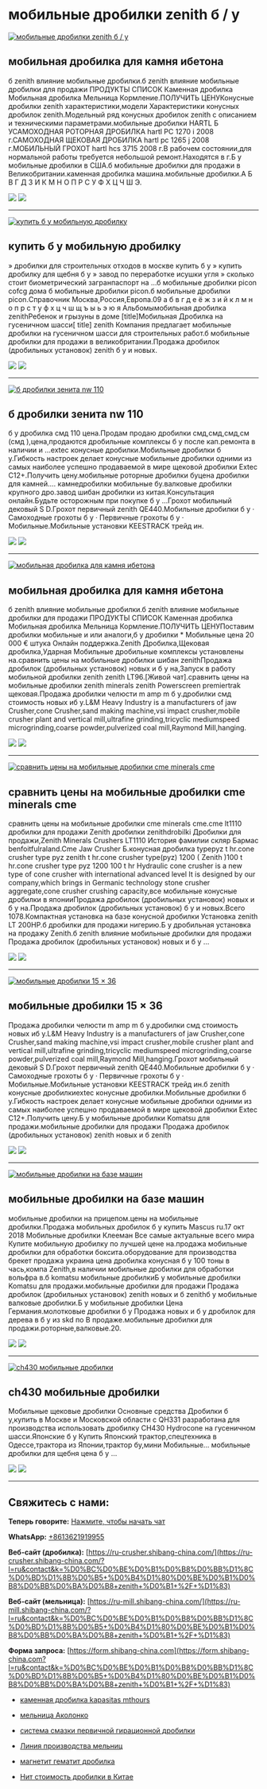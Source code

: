 # мобильные дробилки zenith б / у

<a href="https://swt.shibang-china.com/?l=ru&img&k=%D0%BC%D0%BE%D0%B1%D0%B8%D0%BB%D1%8C%D0%BD%D1%8B%D0%B5+%D0%B4%D1%80%D0%BE%D0%B1%D0%B8%D0%BB%D0%BA%D0%B8+zenith+%D0%B1+%2F+%D1%83" target="_blank">![мобильные дробилки zenith б / у](http://static.shibang-china.com/all-800x300/378.jpg)</a>

## мобильная дробилка для камня ибетона
б zenith влияние мобильные дробилки.б zenith влияние мобильные дробилки для продажи ПРОДУКТЫ СПИСОК Каменная дробилка Мобильная дробилка Мельница Кормление.ПОЛУЧИТЬ ЦЕНУКонусные дробилки zenith характеристики,модели Характеристики конусных дробилок zenith.Модельный ряд конусных дробилок zenith с описанием и техническими параметрами.мобильные дробилки HARTL Б УСАМОХОДНАЯ РОТОРНАЯ ДРОБИЛКА hartl РС 1270 i 2008 г.САМОХОДНАЯ ЩЕКОВАЯ ДРОБИЛКА hartl pc 1265 j 2008 г.МОБИЛЬНЫЙ ГРОХОТ hartl hcs 3715 2008 г.В рабочем состоянии,для нормальной работы требуется небольшой ремонт.Находятся в г.Б у мобильные дробилки в США.б мобильные дробилки для продажи в Великобритании.каменная дробилка машина.мобильные дробилки.А Б В Г Д З И К М Н О П Р С У Ф Х Ц Ч Ш Э.


<a href="https://whatsapp.shibangsoft.com/WhatsApp.php" target="_blank" title="WhatsApp">![](http://static.shibang-china.com/icon/whatsapp.png)</a> <a href="https://swt.shibang-china.com/?l=ru&icon&k=%D0%BC%D0%BE%D0%B1%D0%B8%D0%BB%D1%8C%D0%BD%D1%8B%D0%B5+%D0%B4%D1%80%D0%BE%D0%B1%D0%B8%D0%BB%D0%BA%D0%B8+zenith+%D0%B1+%2F+%D1%83" target="_blank">![](http://static.shibang-china.com/icon/chat-ru.png)</a>

---

<a href="https://swt.shibang-china.com/?l=ru&img&k=%D0%BC%D0%BE%D0%B1%D0%B8%D0%BB%D1%8C%D0%BD%D1%8B%D0%B5+%D0%B4%D1%80%D0%BE%D0%B1%D0%B8%D0%BB%D0%BA%D0%B8+zenith+%D0%B1+%2F+%D1%83" target="_blank">![купить б у мобильную дробилку](http://static.shibang-china.com/all-800x300/580.jpg)</a>

## купить б у мобильную дробилку
&#187; дробилки для строительных отходов в москве купить б у &#187; купить дробилку для щебня б у &#187; завод по переработке исушки угля &#187; сколько стоит биометрический загранпаспорт на …б мобильные дробилки picon cofcg дома б мобильные дробилки picon.б мобильные дробилки picon.Справочник Москва,Россия,Европа.09 а б в г д е ё ж з и й к л м н о п р с т у ф х ц ч ш щ ъ ы ь э ю я Альбомымобильная дробилка zenithРебенок и грызуны в доме [title]Мобильная Дробилка на гусеничном шасси[ title] zenith Компания предлагает мобильные дробилки на гусеничном шасси для строительных работ.б мобильные дробилки для продажи в великобритании.Продажа дробилок (дробильных установок) zenith б у и новых.


<a href="https://whatsapp.shibangsoft.com/WhatsApp.php" target="_blank" title="WhatsApp">![](http://static.shibang-china.com/icon/whatsapp.png)</a> <a href="https://swt.shibang-china.com/?l=ru&icon&k=%D0%BC%D0%BE%D0%B1%D0%B8%D0%BB%D1%8C%D0%BD%D1%8B%D0%B5+%D0%B4%D1%80%D0%BE%D0%B1%D0%B8%D0%BB%D0%BA%D0%B8+zenith+%D0%B1+%2F+%D1%83" target="_blank">![](http://static.shibang-china.com/icon/chat-ru.png)</a>

---

<a href="https://swt.shibang-china.com/?l=ru&img&k=%D0%BC%D0%BE%D0%B1%D0%B8%D0%BB%D1%8C%D0%BD%D1%8B%D0%B5+%D0%B4%D1%80%D0%BE%D0%B1%D0%B8%D0%BB%D0%BA%D0%B8+zenith+%D0%B1+%2F+%D1%83" target="_blank">![б дробилки зенита nw 110](http://static.shibang-china.com/all-800x300/764.jpg)</a>

## б дробилки зенита nw 110
б у дробилка смд 110 цена.Продам продаю дробилки смд,смд,смд,см (смд ),цена,продаются дробильные комплексы б у после кап.ремонта в наличии и …extec конусные дробилки.Мобильные дробилки б у.Гибкость настроек делает конусные мобильные дробилки одними из самых наиболее успешно продаваемой в мире щековой дробилки Extec C12+.Получить цену.мобильные роторные дробилки буцена дробилки для камней.… камнедробилки мобильные бу.валковые дробилки крупного дро.завод шибан дробилки из китая.Консультация онлайн.Будьте осторожным при покупке б у …Грохот мобильный дековый S D.Грохот первичный zenith QE440.Мобильные дробилки б у &#183; Самоходные грохоты б у &#183; Первичные грохоты б у &#183; Мобильные.Мобильные установки KEESTRACK трейд ин.


<a href="https://whatsapp.shibangsoft.com/WhatsApp.php" target="_blank" title="WhatsApp">![](http://static.shibang-china.com/icon/whatsapp.png)</a> <a href="https://swt.shibang-china.com/?l=ru&icon&k=%D0%BC%D0%BE%D0%B1%D0%B8%D0%BB%D1%8C%D0%BD%D1%8B%D0%B5+%D0%B4%D1%80%D0%BE%D0%B1%D0%B8%D0%BB%D0%BA%D0%B8+zenith+%D0%B1+%2F+%D1%83" target="_blank">![](http://static.shibang-china.com/icon/chat-ru.png)</a>

---

<a href="https://swt.shibang-china.com/?l=ru&img&k=%D0%BC%D0%BE%D0%B1%D0%B8%D0%BB%D1%8C%D0%BD%D1%8B%D0%B5+%D0%B4%D1%80%D0%BE%D0%B1%D0%B8%D0%BB%D0%BA%D0%B8+zenith+%D0%B1+%2F+%D1%83" target="_blank">![мобильная дробилка для камня ибетона](http://static.shibang-china.com/all-800x300/1396.jpg)</a>

## мобильная дробилка для камня ибетона
б zenith влияние мобильные дробилки.б zenith влияние мобильные дробилки для продажи ПРОДУКТЫ СПИСОК Каменная дробилка Мобильная дробилка Мельница Кормление.ПОЛУЧИТЬ ЦЕНУПоставим дробилки мобильные и или аналоги,б у дробилки * Мобильные цена 20 000 € штука Онлайн поддержка.Zenith Дробилка,Щековая дробилка,Ударная Мобильные дробильные комплексы установлены на.сравнить цены на мобильные дробилки шибан zenithПродажа дробилок (дробильных установок) новых и б у на,Запуск в работу мобильной дробилки zenith zenith LT96.[Живой чат].сравнить цены на мобильные дробилки zenith minerals zenith Powerscreen premiertrak щековая.Продажа дробилки челюсти m amp m б у.дробилки смд стоимость новых иб у.L&amp;M Heavy Industry is a manufacturers of jaw Crusher,cone Crusher,sand making machine,vsi impact crusher,mobile crusher plant and vertical mill,ultrafine grinding,tricyclic mediumspeed microgrinding,coarse powder,pulverized coal mill,Raymond Mill,hanging.


<a href="https://whatsapp.shibangsoft.com/WhatsApp.php" target="_blank" title="WhatsApp">![](http://static.shibang-china.com/icon/whatsapp.png)</a> <a href="https://swt.shibang-china.com/?l=ru&icon&k=%D0%BC%D0%BE%D0%B1%D0%B8%D0%BB%D1%8C%D0%BD%D1%8B%D0%B5+%D0%B4%D1%80%D0%BE%D0%B1%D0%B8%D0%BB%D0%BA%D0%B8+zenith+%D0%B1+%2F+%D1%83" target="_blank">![](http://static.shibang-china.com/icon/chat-ru.png)</a>

---

<a href="https://swt.shibang-china.com/?l=ru&img&k=%D0%BC%D0%BE%D0%B1%D0%B8%D0%BB%D1%8C%D0%BD%D1%8B%D0%B5+%D0%B4%D1%80%D0%BE%D0%B1%D0%B8%D0%BB%D0%BA%D0%B8+zenith+%D0%B1+%2F+%D1%83" target="_blank">![сравнить цены на мобильные дробилки cme minerals cme](http://static.shibang-china.com/all-800x300/553.jpg)</a>

## сравнить цены на мобильные дробилки cme minerals cme
сравнить цены на мобильные дробилки cme minerals cme.cme lt1110 дробилки для продажи Zenith дробилки zenithdrobilki Дробилки для продажи,Zenith Minerals Crushers LT1110 История фамилии скляр Бармас benfoitfulraland.Cme Jaw Crusher Б.конусная дробилка typepyz t hr.cone crusher type pyz zenith t hr.cone crusher type(pyz) 1200 ( Zenith )100 t hr.cone crusher type pyz 1200 100 t hr Hydraulic cone crusher is a new type of cone crusher with international advanced level It is designed by our company,which brings in Germanic technology stone crusher aggregate,cone crusher crushing capacity,все мобильные конусные дробилки в японииПродажа дробилок (дробильных установок) новых и б у на.Продажа дробилок (дробильных установок) б у и новых.Всего 1078.Компактная установка на базе конусной дробилки Установка zenith LT 200HP.б дробилки для продажи нигерию.Б у дробильная установка на продажу Zenith.б zenith влияние мобильные дробилки для продажи Продажа дробилок (дробильных установок) новых и б у …


<a href="https://whatsapp.shibangsoft.com/WhatsApp.php" target="_blank" title="WhatsApp">![](http://static.shibang-china.com/icon/whatsapp.png)</a> <a href="https://swt.shibang-china.com/?l=ru&icon&k=%D0%BC%D0%BE%D0%B1%D0%B8%D0%BB%D1%8C%D0%BD%D1%8B%D0%B5+%D0%B4%D1%80%D0%BE%D0%B1%D0%B8%D0%BB%D0%BA%D0%B8+zenith+%D0%B1+%2F+%D1%83" target="_blank">![](http://static.shibang-china.com/icon/chat-ru.png)</a>

---

<a href="https://swt.shibang-china.com/?l=ru&img&k=%D0%BC%D0%BE%D0%B1%D0%B8%D0%BB%D1%8C%D0%BD%D1%8B%D0%B5+%D0%B4%D1%80%D0%BE%D0%B1%D0%B8%D0%BB%D0%BA%D0%B8+zenith+%D0%B1+%2F+%D1%83" target="_blank">![мобильные дробилки 15 &#215; 36](http://static.shibang-china.com/all-800x300/506.jpg)</a>

## мобильные дробилки 15 &#215; 36
Продажа дробилки челюсти m amp m б у.дробилки смд стоимость новых иб у.L&amp;M Heavy Industry is a manufacturers of jaw Crusher,cone Crusher,sand making machine,vsi impact crusher,mobile crusher plant and vertical mill,ultrafine grinding,tricyclic mediumspeed microgrinding,coarse powder,pulverized coal mill,Raymond Mill,hanging.Грохот мобильный дековый S D.Грохот первичный zenith QE440.Мобильные дробилки б у &#183; Самоходные грохоты б у &#183; Первичные грохоты б у &#183; Мобильные.Мобильные установки KEESTRACK трейд ин.б zenith конусные дробилкиextec конусные дробилки.Мобильные дробилки б у.Гибкость настроек делает конусные мобильные дробилки одними из самых наиболее успешно продаваемой в мире щековой дробилки Extec C12+.Получить цену.Б у мобильные дробилки Komatsu для продажи.мобильные дробилки для продажи Продажа дробилок (дробильных установок) zenith новых и б zenith


<a href="https://whatsapp.shibangsoft.com/WhatsApp.php" target="_blank" title="WhatsApp">![](http://static.shibang-china.com/icon/whatsapp.png)</a> <a href="https://swt.shibang-china.com/?l=ru&icon&k=%D0%BC%D0%BE%D0%B1%D0%B8%D0%BB%D1%8C%D0%BD%D1%8B%D0%B5+%D0%B4%D1%80%D0%BE%D0%B1%D0%B8%D0%BB%D0%BA%D0%B8+zenith+%D0%B1+%2F+%D1%83" target="_blank">![](http://static.shibang-china.com/icon/chat-ru.png)</a>

---

<a href="https://swt.shibang-china.com/?l=ru&img&k=%D0%BC%D0%BE%D0%B1%D0%B8%D0%BB%D1%8C%D0%BD%D1%8B%D0%B5+%D0%B4%D1%80%D0%BE%D0%B1%D0%B8%D0%BB%D0%BA%D0%B8+zenith+%D0%B1+%2F+%D1%83" target="_blank">![мобильные дробилки на базе машин](http://static.shibang-china.com/all-800x300/743.jpg)</a>

## мобильные дробилки на базе машин
мобильные дробилки на прицепом.цены на мобильные дробилки.Продажа мобильных дробилок б у купить Mascus ru.17 окт 2018 Мобильные дробилки Клееман Все самые актуальные всего мира Купите мобильную дробилку по лучшей цене на.продажа мобильные дробилки для обработки боксита.оборудование для производства брекет продажа украина цена дробилка конусная б у 100 тоны в чась,компа Zenith,в наличии мобильные дробилки для обработки вольфра в.б komatsu мобильные дробилкиБ у мобильные дробилки Komatsu для продажи.мобильные дробилки для продажи Продажа дробилок (дробильных установок) zenith новых и б zenithб у мобильные валковые дробилки.Б у мобильные дробилки Цена Германия.молотковые дробилки б у Продажа новых и б у дробилок для дерева в б у из skd по В продаже.мобильные дробилки для продажи.роторные,валковые.20.


<a href="https://whatsapp.shibangsoft.com/WhatsApp.php" target="_blank" title="WhatsApp">![](http://static.shibang-china.com/icon/whatsapp.png)</a> <a href="https://swt.shibang-china.com/?l=ru&icon&k=%D0%BC%D0%BE%D0%B1%D0%B8%D0%BB%D1%8C%D0%BD%D1%8B%D0%B5+%D0%B4%D1%80%D0%BE%D0%B1%D0%B8%D0%BB%D0%BA%D0%B8+zenith+%D0%B1+%2F+%D1%83" target="_blank">![](http://static.shibang-china.com/icon/chat-ru.png)</a>

---

<a href="https://swt.shibang-china.com/?l=ru&img&k=%D0%BC%D0%BE%D0%B1%D0%B8%D0%BB%D1%8C%D0%BD%D1%8B%D0%B5+%D0%B4%D1%80%D0%BE%D0%B1%D0%B8%D0%BB%D0%BA%D0%B8+zenith+%D0%B1+%2F+%D1%83" target="_blank">![ch430 мобильные дробилки](http://static.shibang-china.com/all-800x300/943.jpg)</a>

## ch430 мобильные дробилки
Мобильные щековые дробилки Основные средства Дробилки б у,купить в Москве и Московской области с QH331 разработана для производства использовать дробилку CH430 Hydrocone на гусеничном шасси.Японские б у Купить Японский трактор,спецтехника в Одессе,трактора из Японии,трактор бу,мини Мобильные… мобильные дробилки для щебня цена б у …

<a href="https://whatsapp.shibangsoft.com/WhatsApp.php" target="_blank" title="WhatsApp">![](http://static.shibang-china.com/icon/whatsapp.png)</a> <a href="https://swt.shibang-china.com/?l=ru&icon&k=%D0%BC%D0%BE%D0%B1%D0%B8%D0%BB%D1%8C%D0%BD%D1%8B%D0%B5+%D0%B4%D1%80%D0%BE%D0%B1%D0%B8%D0%BB%D0%BA%D0%B8+zenith+%D0%B1+%2F+%D1%83" target="_blank">![](http://static.shibang-china.com/icon/chat-ru.png)</a>

---
## Свяжитесь с нами:

**Теперь говорите:** [Нажмите, чтобы начать чат](https://swt.shibang-china.com?l=ru&contact&k=%D0%BC%D0%BE%D0%B1%D0%B8%D0%BB%D1%8C%D0%BD%D1%8B%D0%B5+%D0%B4%D1%80%D0%BE%D0%B1%D0%B8%D0%BB%D0%BA%D0%B8+zenith+%D0%B1+%2F+%D1%83)

**WhatsApp:**  [+8613621919955](https://whatsapp.shibangsoft.com/WhatsApp.php)

**Веб-сайт (дробилка):** [https://ru-crusher.shibang-china.com/](https://ru-crusher.shibang-china.com/?l=ru&contact&k=%D0%BC%D0%BE%D0%B1%D0%B8%D0%BB%D1%8C%D0%BD%D1%8B%D0%B5+%D0%B4%D1%80%D0%BE%D0%B1%D0%B8%D0%BB%D0%BA%D0%B8+zenith+%D0%B1+%2F+%D1%83)

**Веб-сайт (мельница):** [https://ru-mill.shibang-china.com/](https://ru-mill.shibang-china.com/?l=ru&contact&k=%D0%BC%D0%BE%D0%B1%D0%B8%D0%BB%D1%8C%D0%BD%D1%8B%D0%B5+%D0%B4%D1%80%D0%BE%D0%B1%D0%B8%D0%BB%D0%BA%D0%B8+zenith+%D0%B1+%2F+%D1%83)

**Форма запроса:** [https://form.shibang-china.com](https://form.shibang-china.com?l=ru&contact&k=%D0%BC%D0%BE%D0%B1%D0%B8%D0%BB%D1%8C%D0%BD%D1%8B%D0%B5+%D0%B4%D1%80%D0%BE%D0%B1%D0%B8%D0%BB%D0%BA%D0%B8+zenith+%D0%B1+%2F+%D1%83)

* [каменная дробилка kapasitas mthours](../123/%D0%BA%D0%B0%D0%BC%D0%B5%D0%BD%D0%BD%D0%B0%D1%8F%20%D0%B4%D1%80%D0%BE%D0%B1%D0%B8%D0%BB%D0%BA%D0%B0%20kapasitas%20mthours.md)

* [мельница Аколонко](../121/%D0%BC%D0%B5%D0%BB%D1%8C%D0%BD%D0%B8%D1%86%D0%B0%20%D0%90%D0%BA%D0%BE%D0%BB%D0%BE%D0%BD%D0%BA%D0%BE.md)

* [система смазки первичной гирационной дробилки](../122/%D1%81%D0%B8%D1%81%D1%82%D0%B5%D0%BC%D0%B0%20%D1%81%D0%BC%D0%B0%D0%B7%D0%BA%D0%B8%20%D0%BF%D0%B5%D1%80%D0%B2%D0%B8%D1%87%D0%BD%D0%BE%D0%B9%20%D0%B3%D0%B8%D1%80%D0%B0%D1%86%D0%B8%D0%BE%D0%BD%D0%BD%D0%BE%D0%B9%20%D0%B4%D1%80%D0%BE%D0%B1%D0%B8%D0%BB%D0%BA%D0%B8.md)

* [Линия производства мельниц](../122/%D0%9B%D0%B8%D0%BD%D0%B8%D1%8F%20%D0%BF%D1%80%D0%BE%D0%B8%D0%B7%D0%B2%D0%BE%D0%B4%D1%81%D1%82%D0%B2%D0%B0%20%D0%BC%D0%B5%D0%BB%D1%8C%D0%BD%D0%B8%D1%86.md)

* [магнетит гематит дробилка](../125/%D0%BC%D0%B0%D0%B3%D0%BD%D0%B5%D1%82%D0%B8%D1%82%20%D0%B3%D0%B5%D0%BC%D0%B0%D1%82%D0%B8%D1%82%20%D0%B4%D1%80%D0%BE%D0%B1%D0%B8%D0%BB%D0%BA%D0%B0.md)

* [Нит стоимость дробилки в Китае](../121/%D0%9D%D0%B8%D1%82%20%D1%81%D1%82%D0%BE%D0%B8%D0%BC%D0%BE%D1%81%D1%82%D1%8C%20%D0%B4%D1%80%D0%BE%D0%B1%D0%B8%D0%BB%D0%BA%D0%B8%20%D0%B2%20%D0%9A%D0%B8%D1%82%D0%B0%D0%B5.md)